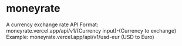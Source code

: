 # moneyrate

A currency exchange rate API
Format: moneyrate.vercel.app/api/v1/(Currency input)-(Currency to exchange)
Example: moneyrate.vercel.app/api/v1/usd-eur (USD to Euro)

